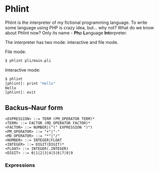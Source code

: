 # Phlint

Phlint is the interpreter of my fictional programming language. To write some
language using PHP is crazy idea, but... why not? What do we know about Phlint now?
Only its name - **Ph**p **L**anguage **Int**erpreter.

The interpreter has two mode: interactive and file mode.
 
 
File mode:
```sh
$ phlint pli/main.pli
```

Interactive mode:
```sh
$ phlint
[phlint]: print "Hello"
Hello
[phlint]: exit
```

## Backus–Naur form

```
<EXPRESSION> ::= TERM (PM_OPERATOR TERM)*
<TERM> ::= FACTOR (MD_OPERATOR FACTOR)*
<FACTOR> ::= NUMBER|("(" EXPRESSION ")")
<PM_OPERATOR> ::= "+"|"-"
<MD_OPERATOR> ::= "*"|"/"
<NUMBER> ::= INTEGER|FLOAT
<INTEGER> ::= DIGIT(DIGIT)*
<FLOAT> ::= INTEGER(.INTEGER)
<DIGIT> ::= 0|1|2|3|4|5|6|7|8|9
```

### Expressions

